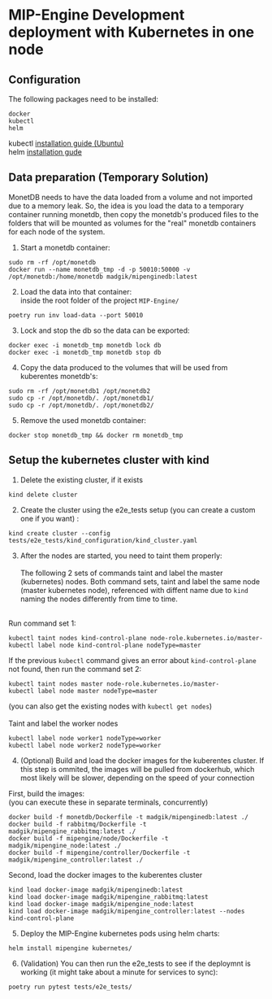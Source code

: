 # MIP-Engine Development deployment with Kubernetes in one node

## Configuration

The following packages need to be installed:

```
docker
kubectl
helm
```
kubectl [installation guide (Ubuntu)](https://kubernetes.io/docs/tasks/tools/install-kubectl-linux/)<br />
helm [installation gude](https://helm.sh/docs/intro/install/)

## Data preparation (Temporary Solution)

MonetDB needs to have the data loaded from a volume and not imported due to a memory leak. So, the idea is you load the data to a temporary container running monetdb, then copy the monetdb's produced files to the folders that will be mounted as volumes for the "real" monetdb containers for each node of the system.

1. Start a monetdb container:
```
sudo rm -rf /opt/monetdb
docker run --name monetdb_tmp -d -p 50010:50000 -v /opt/monetdb:/home/monetdb madgik/mipenginedb:latest
```

2. Load the data into that container:
<br />inside the root folder of the project `MIP-Engine/`
```
poetry run inv load-data --port 50010
```

3. Lock and stop the db so the data can be exported:
```
docker exec -i monetdb_tmp monetdb lock db
docker exec -i monetdb_tmp monetdb stop db
```

4. Copy the data produced to the volumes that will be used from kuberentes monetdb's:
```
sudo rm -rf /opt/monetdb1 /opt/monetdb2
sudo cp -r /opt/monetdb/. /opt/monetdb1/
sudo cp -r /opt/monetdb/. /opt/monetdb2/ 
```

5. Remove the used monetdb container:
```
docker stop monetdb_tmp && docker rm monetdb_tmp
```
## Setup the kubernetes cluster with kind

1. Delete the existing cluster, if it exists
```
kind delete cluster
```
2. Create the cluster using the e2e_tests setup (you can create a custom one if you want) :
```
kind create cluster --config tests/e2e_tests/kind_configuration/kind_cluster.yaml 
```

3. After the nodes are started, you need to taint them properly:
<br /><br />The following 2 sets of commands taint and label the master (kubernetes) nodes. Both command sets, taint and label the same node (master kubernetes node), referenced with diffent name due to `kind` naming the nodes differently from time to time.

<br />Run command set 1:
```
kubectl taint nodes kind-control-plane node-role.kubernetes.io/master-
kubectl label node kind-control-plane nodeType=master
```
If the previous `kubectl` command gives an error about `kind-control-plane` not found, then run the command set 2:
```
kubectl taint nodes master node-role.kubernetes.io/master-
kubectl label node master nodeType=master
```
(you can also get the existing nodes with `kubectl get nodes`)<br />
<br />Taint and label the worker nodes
```
kubectl label node worker1 nodeType=worker
kubectl label node worker2 nodeType=worker
```

4. (Optional) Build and load the docker images for the kuberentes cluster. If this step is ommited, the images will be pulled from dockerhub, which most likely will be slower, depending on the speed of your connection

First, build the images:
<br />(you can execute these in separate terminals, concurrently) 
```
docker build -f monetdb/Dockerfile -t madgik/mipenginedb:latest ./
docker build -f rabbitmq/Dockerfile -t madgik/mipengine_rabbitmq:latest ./
docker build -f mipengine/node/Dockerfile -t madgik/mipengine_node:latest ./
docker build -f mipengine/controller/Dockerfile -t madgik/mipengine_controller:latest ./
```

Second, load the docker images to the kuberentes cluster
```
kind load docker-image madgik/mipenginedb:latest
kind load docker-image madgik/mipengine_rabbitmq:latest
kind load docker-image madgik/mipengine_node:latest
kind load docker-image madgik/mipengine_controller:latest --nodes kind-control-plane
```

5. Deploy the MIP-Engine kubernetes pods using helm charts:
```
helm install mipengine kubernetes/
```

6. (Validation) You can then run the e2e_tests to see if the deploymnt is working (it might take about a minute for services to sync):
```
poetry run pytest tests/e2e_tests/
```
         
